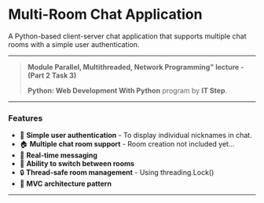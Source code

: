 # Multi-Room Chat Application
A Python-based client-server chat application that supports multiple chat rooms with a simple user authentication.

---

> **Module Parallel, Multithreaded, Network Programming" lecture - (Part 2 Task 3)**
> 
> **Python: Web Development With Python** program by **IT Step**.  

---

### **Features**

- 🔐 **Simple user authentication** - To display individual nicknames in chat.
- 🏠 **Multiple chat room support** - Room creation not included yet...
- 👥 **Real-time messaging** 
- 🔄 **Ability to switch between rooms**
- 🔒 **Thread-safe room management** - Using threading.Lock()
- 🎨 **MVC architecture pattern**

---
